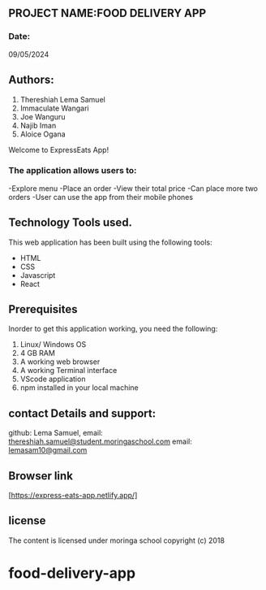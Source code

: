 ## PROJECT NAME:FOOD DELIVERY APP



### Date:

09/05/2024

## Authors:

1. Thereshiah Lema Samuel
2. Immaculate Wangari
3. Joe Wanguru
4. Najib Iman
5. Aloice Ogana

Welcome to ExpressEats App!
### The application allows users to:

-Explore menu
-Place an order
-View their total price
-Can place more two orders
-User can use the app from their mobile phones

## Technology Tools used.
This web application has been built using the following tools:

- HTML
- CSS
- Javascript
- React

## Prerequisites
Inorder to get this application working, you need the following:

1. Linux/ Windows OS
2. 4 GB RAM
3. A working web browser
4. A working Terminal interface
5. VScode application
6. npm installed in your local machine


## contact Details and support:

github: Lema Samuel,
email: thereshiah.samuel@student.moringaschool.com
email: lemasam10@gmail.com

## Browser link
[https://express-eats-app.netlify.app/]

## license

The content is licensed under moringa school
copyright (c) 2018
# food-delivery-app
